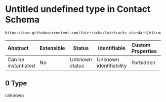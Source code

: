# Untitled undefined type in Contact Schema

```txt
https://raw.githubusercontent.com/fairtracks/fairtracks_standard/v1/current/json/schema/fairtracks_contact.schema.json#/anyOf/0
```




| Abstract            | Extensible | Status         | Identifiable            | Custom Properties | Additional Properties | Access Restrictions | Defined In                                                                                               |
| :------------------ | ---------- | -------------- | ----------------------- | :---------------- | --------------------- | ------------------- | -------------------------------------------------------------------------------------------------------- |
| Can be instantiated | No         | Unknown status | Unknown identifiability | Forbidden         | Allowed               | none                | [fairtracks_contact.schema.json\*](../json/schema/fairtracks_contact.schema.json "open original schema") |

## 0 Type

unknown
